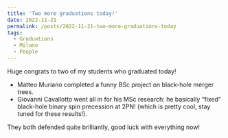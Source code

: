 ```yaml
---
title: 'Two more graduations today!'
date: 2022-11-21
permalink: /posts/2022-11-21-two-more-graduations-today
tags:
  - Graduations
  - Milano
  - People
---
```


Huge congrats to two of my students who graduated today! 

- Matteo Muriano completed a funny BSc project on black-hole merger trees. 
- Giovanni Cavallotto went all in for his MSc research: he basically “fixed” black-hole binary spin precession at 2PN! (which is pretty cool, stay tuned for these results!). 

They both defended quite brilliantly, good luck with everything now!

